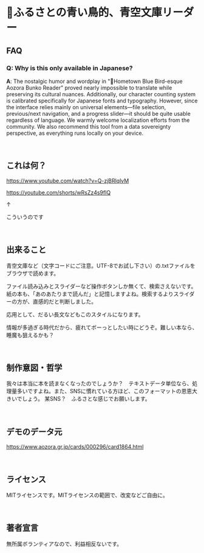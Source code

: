 # 🐤ふるさとの青い鳥的、青空文庫リーダー

## FAQ
### Q: Why is this only available in Japanese?

**A**: The nostalgic humor and wordplay in "🐤Hometown Blue Bird-esque Aozora Bunko Reader" proved nearly impossible to translate while preserving its cultural nuances. Additionally, our character counting system is calibrated specifically for Japanese fonts and typography. However, since the interface relies mainly on universal elements—file selection, previous/next navigation, and a progress slider—it should be quite usable regardless of language. We warmly welcome localization efforts from the community. We also recommend this tool from a data sovereignty perspective, as everything runs locally on your device.

<br>

## これは何？
https://www.youtube.com/watch?v=Q-zjBRlqlvM

https://youtube.com/shorts/wRsZz4s9flQ

↑

こういうのです

<br>

## 出来ること
青空文庫など（文字コードにご注意。UTF-8でお試し下さい）の.txtファイルをブラウザで読めます。

ファイル読み込みとスライダーなど操作ボタンしか無くて、検索さえないです。紙の本も、「あのあたりまで読んだ」と記憶しますよね。検索するよりスライダーの方が、直感的だと判断しました。

応用として、だるい長文などもこのスタイルになります。

情報が多過ぎる時代だから、疲れてボーっとしたい時にどうぞ。難しい本なら、睡魔も狙えるかも？

<br>

## 制作意図・哲学
我々は本当に本を読まなくなったのでしょうか？　テキストデータ単位なら、処理量多いですよね。また、SNSに慣れている方ほど、このフォーマットの恩恵大きいでしょう。
某SNS？　ふるさとな感じでお願いします。

<br>

## デモのデータ元
https://www.aozora.gr.jp/cards/000296/card1864.html

<br>

## ライセンス
MITライセンスです。MITライセンスの範囲で、改変などご自由に。

<br>

## 著者宣言
無所属ボランティアなので、利益相反ないです。
